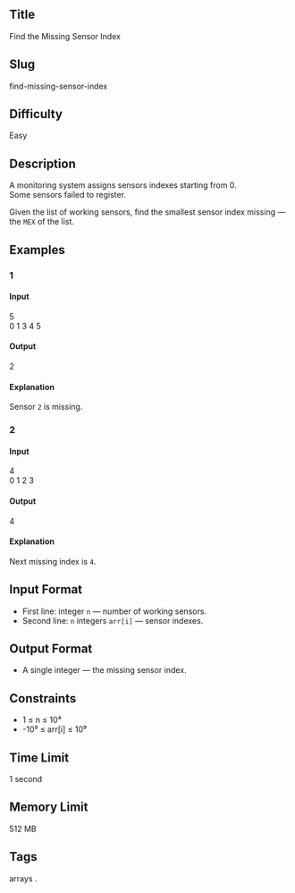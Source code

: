 ## Title

Find the Missing Sensor Index

## Slug

find-missing-sensor-index

## Difficulty

Easy

## Description

A monitoring system assigns sensors indexes starting from 0.  
Some sensors failed to register.  

Given the list of working sensors, find the smallest sensor index missing — the `MEX` of the list.

## Examples

### 1

#### Input

5  
0 1 3 4 5

#### Output
2

#### Explanation
Sensor `2` is missing.

### 2

#### Input

4  
0 1 2 3

#### Output
4

#### Explanation
Next missing index is `4`.

## Input Format

- First line: integer `n` — number of working sensors.  
- Second line: `n` integers `arr[i]` — sensor indexes.

## Output Format

- A single integer — the missing sensor index.

## Constraints

- 1 ≤ n ≤ 10⁴  
- -10⁹ ≤ arr[i] ≤ 10⁹    

## Time Limit

1 second

## Memory Limit

512 MB

## Tags

arrays .

